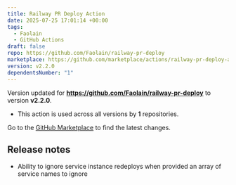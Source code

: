 ```yaml
---
title: Railway PR Deploy Action
date: 2025-07-25 17:01:14 +00:00
tags:
  - Faolain
  - GitHub Actions
draft: false
repo: https://github.com/Faolain/railway-pr-deploy
marketplace: https://github.com/marketplace/actions/railway-pr-deploy-action
version: v2.2.0
dependentsNumber: "1"
---
```



Version updated for **https://github.com/Faolain/railway-pr-deploy** to version **v2.2.0**.
- This action is used across all versions by **1** repositories.

Go to the [GitHub Marketplace](https://github.com/marketplace/actions/railway-pr-deploy-action) to find the latest changes.

## Release notes

- Ability to ignore service instance redeploys when provided an array of service names to ignore
